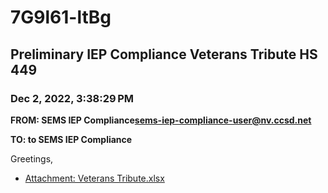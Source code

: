 # 7G9l61-ltBg
## Preliminary IEP Compliance Veterans Tribute HS 449
### Dec 2, 2022, 3:38:29 PM
**FROM: SEMS IEP Compliance<sems-iep-compliance-user@nv.ccsd.net>**

**TO: to SEMS IEP Compliance**


Greetings, 





* [Attachment: Veterans Tribute.xlsx](7G9l61-ltBg-attachment-1.xlsx)
